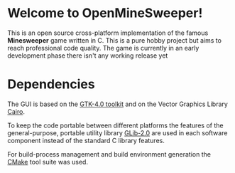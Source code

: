 # Welcome to OpenMineSweeper!

This is an open source cross-platform implementation of the famous **Minesweeper** game written in C. This is a pure hobby project but aims to reach professional code quality. The game is currently in an early development phase there isn't any working release yet

# Dependencies

The GUI is based on the [GTK-4.0 toolkit](https://docs.gtk.org/gtk4/) and on the Vector Graphics Library [Cairo](https://www.cairographics.org/).

To keep the code portable between different platforms the features of the general-purpose, portable utility library [GLib-2.0](https://docs.gtk.org/glib/) are used in each software component instead of the standard C library features.

For build-process management and build environment generation the [CMake](https://cmake.org/) tool suite was used.

